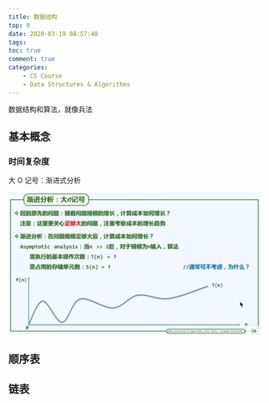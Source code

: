 ```yaml
---
title: 数据结构
top: 0
date: 2020-03-19 08:57:48
tags:
toc: true
comment: true
categories:
    - CS Course
    - Data Structures & Algorithms
---
```


数据结构和算法，就像兵法

<!-- more -->

## 基本概念

### 时间复杂度

大 O 记号：渐进式分析

![大O记号](/../images/DataStructures-Algorithms/On.jpg)

## 顺序表

## 链表
